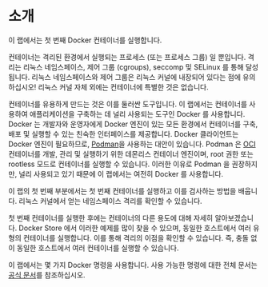 # 소개

이 랩에서는 첫 번째 Docker 컨테이너를 실행합니다.

컨테이너는 격리된 환경에서 실행되는 프로세스 (또는 프로세스 그룹) 일 뿐입니다. 격리는 리눅스 네임스페이스, 제어 그룹 (cgroups), seccomp 및 SELinux 를 통해 달성됩니다. 리눅스 네임스페이스와 제어 그룹은 리눅스 커널에 내장되어 있다는 점에 유의하십시오! 리눅스 커널 자체 외에는 컨테이너에 특별한 것은 없습니다.

컨테이너를 유용하게 만드는 것은 이를 둘러싼 도구입니다. 이 랩에서는 컨테이너를 사용하여 애플리케이션을 구축하는 데 널리 사용되는 도구인 Docker 를 사용합니다. Docker 는 개발자와 운영자에게 Docker 엔진이 있는 모든 환경에서 컨테이너를 구축, 배포 및 실행할 수 있는 친숙한 인터페이스를 제공합니다. Docker 클라이언트는 Docker 엔진이 필요하므로, [Podman](https://podman.io/)을 사용하는 대안이 있습니다. Podman 은 [OCI](https://opencontainers.org/) 컨테이너를 개발, 관리 및 실행하기 위한 데몬리스 컨테이너 엔진이며, root 권한 또는 rootless 모드로 컨테이너를 실행할 수 있습니다. 이러한 이유로 Podman 을 권장하지만, 널리 사용되고 있기 때문에 이 랩에서는 여전히 Docker 를 사용합니다.

이 랩의 첫 번째 부분에서는 첫 번째 컨테이너를 실행하고 이를 검사하는 방법을 배웁니다. 리눅스 커널에서 얻는 네임스페이스 격리를 확인할 수 있습니다.

첫 번째 컨테이너를 실행한 후에는 컨테이너의 다른 용도에 대해 자세히 알아보겠습니다. Docker Store 에서 이러한 예제를 많이 찾을 수 있으며, 동일한 호스트에서 여러 유형의 컨테이너를 실행합니다. 이를 통해 격리의 이점을 확인할 수 있습니다. 즉, 충돌 없이 동일한 호스트에서 여러 컨테이너를 실행할 수 있습니다.

이 랩에서는 몇 가지 Docker 명령을 사용합니다. 사용 가능한 명령에 대한 전체 문서는 [공식 문서](https://docs.docker.com/)를 참조하십시오.
